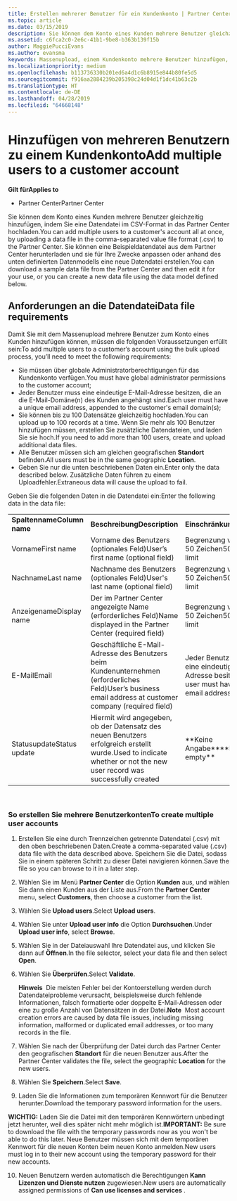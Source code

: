 ```yaml
---
title: Erstellen mehrerer Benutzer für ein Kundenkonto | Partner Center
ms.topic: article
ms.date: 03/15/2019
description: Sie können dem Konto eines Kunden mehrere Benutzer gleichzeitig hinzufügen, indem Sie eine Datendatei im CSV-Format in Partner Center hochladen.
ms.assetid: c6fca2c0-2e6c-41b1-9be8-b363b139f15b
author: MaggiePucciEvans
ms.author: evansma
keywords: Massenupload, einem Kundenkonto mehrere Benutzer hinzufügen, Benutzer eines Kunden hinzufügen, Massenupload der Benutzer eines Kunden, Kundenkonto, Kundenbenutzer, Benutzer
ms.localizationpriority: medium
ms.openlocfilehash: b113736330b201ed6a4d1c6b8915e844b80fe5d5
ms.sourcegitcommit: f916aa2884239b205398c24d04d1f1dc41b63c2b
ms.translationtype: HT
ms.contentlocale: de-DE
ms.lasthandoff: 04/28/2019
ms.locfileid: "64668148"
---
```

# <a name="add-multiple-users-to-a-customer-account"></a><span data-ttu-id="e9b8f-104">Hinzufügen von mehreren Benutzern zu einem Kundenkonto</span><span class="sxs-lookup"><span data-stu-id="e9b8f-104">Add multiple users to a customer account</span></span>

<span data-ttu-id="e9b8f-105">**Gilt für**</span><span class="sxs-lookup"><span data-stu-id="e9b8f-105">**Applies to**</span></span>

-  <span data-ttu-id="e9b8f-106">Partner Center</span><span class="sxs-lookup"><span data-stu-id="e9b8f-106">Partner Center</span></span>

<span data-ttu-id="e9b8f-107">Sie können dem Konto eines Kunden mehrere Benutzer gleichzeitig hinzufügen, indem Sie eine Datendatei im CSV-Format in das Partner Center hochladen.</span><span class="sxs-lookup"><span data-stu-id="e9b8f-107">You can add multiple users to a customer's account all at once, by uploading a data file in the comma-separated value file format (.csv) to the Partner Center.</span></span> <span data-ttu-id="e9b8f-108">Sie können eine Beispieldatendatei aus dem Partner Center herunterladen und sie für Ihre Zwecke anpassen oder anhand des unten definierten Datenmodells eine neue Datendatei erstellen.</span><span class="sxs-lookup"><span data-stu-id="e9b8f-108">You can download a sample data file from the Partner Center and then edit it for your use, or you can create a new data file using the data model defined below.</span></span>

## <a href="" id="creatingtheimportcsvfile"></a><span data-ttu-id="e9b8f-109">Anforderungen an die Datendatei</span><span class="sxs-lookup"><span data-stu-id="e9b8f-109">Data file requirements</span></span>


<span data-ttu-id="e9b8f-110">Damit Sie mit dem Massenupload mehrere Benutzer zum Konto eines Kunden hinzufügen können, müssen die folgenden Voraussetzungen erfüllt sein:</span><span class="sxs-lookup"><span data-stu-id="e9b8f-110">To add multiple users to a customer’s account using the bulk upload process, you’ll need to meet the following requirements:</span></span>

-   <span data-ttu-id="e9b8f-111">Sie müssen über globale Administratorberechtigungen für das Kundenkonto verfügen.</span><span class="sxs-lookup"><span data-stu-id="e9b8f-111">You must have global administrator permissions to the customer account;</span></span>
-   <span data-ttu-id="e9b8f-112">Jeder Benutzer muss eine eindeutige E-Mail-Adresse besitzen, die an die E-Mail-Domäne(n) des Kunden angehängt sind.</span><span class="sxs-lookup"><span data-stu-id="e9b8f-112">Each user must have a unique email address, appended to the customer's email domain(s);</span></span>
-   <span data-ttu-id="e9b8f-113">Sie können bis zu 100 Datensätze gleichzeitig hochladen.</span><span class="sxs-lookup"><span data-stu-id="e9b8f-113">You can upload up to 100 records at a time.</span></span> <span data-ttu-id="e9b8f-114">Wenn Sie mehr als 100 Benutzer hinzufügen müssen, erstellen Sie zusätzliche Datendateien, und laden Sie sie hoch.</span><span class="sxs-lookup"><span data-stu-id="e9b8f-114">If you need to add more than 100 users, create and upload additional data files.</span></span>
-   <span data-ttu-id="e9b8f-115">Alle Benutzer müssen sich am gleichen geografischen **Standort** befinden.</span><span class="sxs-lookup"><span data-stu-id="e9b8f-115">All users must be in the same geographic **Location**.</span></span>
-   <span data-ttu-id="e9b8f-116">Geben Sie nur die unten beschriebenen Daten ein.</span><span class="sxs-lookup"><span data-stu-id="e9b8f-116">Enter only the data described below.</span></span> <span data-ttu-id="e9b8f-117">Zusätzliche Daten führen zu einem Uploadfehler.</span><span class="sxs-lookup"><span data-stu-id="e9b8f-117">Extraneous data will cause the upload to fail.</span></span>

<span data-ttu-id="e9b8f-118">Geben Sie die folgenden Daten in die Datendatei ein:</span><span class="sxs-lookup"><span data-stu-id="e9b8f-118">Enter the following data in the data file:</span></span>

|                 |                                                                              |                                            |
|-----------------|------------------------------------------------------------------------------|--------------------------------------------|
| <span data-ttu-id="e9b8f-119">**Spaltenname**</span><span class="sxs-lookup"><span data-stu-id="e9b8f-119">**Column name**</span></span> | <span data-ttu-id="e9b8f-120">**Beschreibung**</span><span class="sxs-lookup"><span data-stu-id="e9b8f-120">**Description**</span></span>                                                              | <span data-ttu-id="e9b8f-121">**Einschränkung**</span><span class="sxs-lookup"><span data-stu-id="e9b8f-121">**Limitation**</span></span>                             |
| <span data-ttu-id="e9b8f-122">Vorname</span><span class="sxs-lookup"><span data-stu-id="e9b8f-122">First name</span></span>      | <span data-ttu-id="e9b8f-123">Vorname des Benutzers (optionales Feld)</span><span class="sxs-lookup"><span data-stu-id="e9b8f-123">User’s first name (optional field)</span></span>                                           | <span data-ttu-id="e9b8f-124">Begrenzung von 50 Zeichen</span><span class="sxs-lookup"><span data-stu-id="e9b8f-124">50-character limit</span></span>                         |
| <span data-ttu-id="e9b8f-125">Nachname</span><span class="sxs-lookup"><span data-stu-id="e9b8f-125">Last name</span></span>       | <span data-ttu-id="e9b8f-126">Nachname des Benutzers (optionales Feld)</span><span class="sxs-lookup"><span data-stu-id="e9b8f-126">User's last name (optional field)</span></span>                                            | <span data-ttu-id="e9b8f-127">Begrenzung von 50 Zeichen</span><span class="sxs-lookup"><span data-stu-id="e9b8f-127">50-character limit</span></span>                         |
| <span data-ttu-id="e9b8f-128">Anzeigename</span><span class="sxs-lookup"><span data-stu-id="e9b8f-128">Display name</span></span>    | <span data-ttu-id="e9b8f-129">Der im Partner Center angezeigte Name (erforderliches Feld)</span><span class="sxs-lookup"><span data-stu-id="e9b8f-129">Name displayed in the Partner Center (required field)</span></span>                            | <span data-ttu-id="e9b8f-130">Begrenzung von 50 Zeichen</span><span class="sxs-lookup"><span data-stu-id="e9b8f-130">50-character limit</span></span>                         |
| <span data-ttu-id="e9b8f-131">E-Mail</span><span class="sxs-lookup"><span data-stu-id="e9b8f-131">Email</span></span>           | <span data-ttu-id="e9b8f-132">Geschäftliche E-Mail-Adresse des Benutzers beim Kundenunternehmen (erforderliches Feld)</span><span class="sxs-lookup"><span data-stu-id="e9b8f-132">User’s business email address at customer company (required field)</span></span>           | <span data-ttu-id="e9b8f-133">Jeder Benutzer muss eine eindeutige E-Mail-Adresse besitzen.</span><span class="sxs-lookup"><span data-stu-id="e9b8f-133">Each user must have a unique email address</span></span> |
| <span data-ttu-id="e9b8f-134">Statusupdate</span><span class="sxs-lookup"><span data-stu-id="e9b8f-134">Status update</span></span>   | <span data-ttu-id="e9b8f-135">Hiermit wird angegeben, ob der Datensatz des neuen Benutzers erfolgreich erstellt wurde.</span><span class="sxs-lookup"><span data-stu-id="e9b8f-135">Used to indicate whether or not the new user record was successfully created</span></span> | <span data-ttu-id="e9b8f-136">\*\*Keine Angabe\*\*</span><span class="sxs-lookup"><span data-stu-id="e9b8f-136">\*\*Leave empty\*\*</span></span>                        |

 

### <a href="" id="createmultipleuseraccounts"></a><span data-ttu-id="e9b8f-137">So erstellen Sie mehrere Benutzerkonten</span><span class="sxs-lookup"><span data-stu-id="e9b8f-137">To create multiple user accounts</span></span>

<a href="" id="creatingtheaccounts"></a>
1.  <span data-ttu-id="e9b8f-138">Erstellen Sie eine durch Trennzeichen getrennte Datendatei (.csv) mit den oben beschriebenen Daten.</span><span class="sxs-lookup"><span data-stu-id="e9b8f-138">Create a comma-separated value (.csv) data file with the data described above.</span></span> <span data-ttu-id="e9b8f-139">Speichern Sie die Datei, sodass Sie in einem späteren Schritt zu dieser Datei navigieren können.</span><span class="sxs-lookup"><span data-stu-id="e9b8f-139">Save the file so you can browse to it in a later step.</span></span>
2.  <span data-ttu-id="e9b8f-140">Wählen Sie im Menü **Partner Center** die Option **Kunden** aus, und wählen Sie dann einen Kunden aus der Liste aus.</span><span class="sxs-lookup"><span data-stu-id="e9b8f-140">From the **Partner Center** menu, select **Customers**, then choose a customer from the list.</span></span>
3.  <span data-ttu-id="e9b8f-141">Wählen Sie **Upload users**.</span><span class="sxs-lookup"><span data-stu-id="e9b8f-141">Select **Upload users**.</span></span>
4.  <span data-ttu-id="e9b8f-142">Wählen Sie unter **Upload user info** die Option **Durchsuchen**.</span><span class="sxs-lookup"><span data-stu-id="e9b8f-142">Under **Upload user info**, select **Browse**.</span></span>
5.  <span data-ttu-id="e9b8f-143">Wählen Sie in der Dateiauswahl Ihre Datendatei aus, und klicken Sie dann auf **Öffnen**.</span><span class="sxs-lookup"><span data-stu-id="e9b8f-143">In the file selector, select your data file and then select **Open**.</span></span>
6.  <span data-ttu-id="e9b8f-144">Wählen Sie **Überprüfen**.</span><span class="sxs-lookup"><span data-stu-id="e9b8f-144">Select **Validate**.</span></span>

    <span data-ttu-id="e9b8f-145">**Hinweis**  Die meisten Fehler bei der Kontoerstellung werden durch Datendateiprobleme verursacht, beispielsweise durch fehlende Informationen, falsch formatierte oder doppelte E-Mail-Adressen oder eine zu große Anzahl von Datensätzen in der Datei.</span><span class="sxs-lookup"><span data-stu-id="e9b8f-145">**Note**  Most account creation errors are caused by data file issues, including missing information, malformed or duplicated email addresses, or too many records in the file.</span></span>

7.  <span data-ttu-id="e9b8f-146">Wählen Sie nach der Überprüfung der Datei durch das Partner Center den geografischen **Standort** für die neuen Benutzer aus.</span><span class="sxs-lookup"><span data-stu-id="e9b8f-146">After the Partner Center validates the file, select the geographic **Location** for the new users.</span></span>
8.  <span data-ttu-id="e9b8f-147">Wählen Sie **Speichern**.</span><span class="sxs-lookup"><span data-stu-id="e9b8f-147">Select **Save**.</span></span>
9.  <span data-ttu-id="e9b8f-148">Laden Sie die Informationen zum temporären Kennwort für die Benutzer herunter.</span><span class="sxs-lookup"><span data-stu-id="e9b8f-148">Download the temporary password information for the users.</span></span>

<span data-ttu-id="e9b8f-149">**WICHTIG:** Laden Sie die Datei mit den temporären Kennwörtern unbedingt jetzt herunter, weil dies später nicht mehr möglich ist.</span><span class="sxs-lookup"><span data-stu-id="e9b8f-149">**IMPORTANT:** Be sure to download the file with the temporary passwords now as you won't be able to do this later.</span></span> <span data-ttu-id="e9b8f-150">Neue Benutzer müssen sich mit dem temporären Kennwort für die neuen Konten beim neuen Konto anmelden.</span><span class="sxs-lookup"><span data-stu-id="e9b8f-150">New users must log in to their new account using the temporary password for their new accounts.</span></span>

10. <span data-ttu-id="e9b8f-151">Neuen Benutzern werden automatisch die Berechtigungen **Kann Lizenzen und Dienste nutzen** zugewiesen.</span><span class="sxs-lookup"><span data-stu-id="e9b8f-151">New users are automatically assigned permissions of **Can use licenses and services** .</span></span> 

 

 



